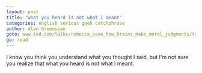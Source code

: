 ```yaml
---
layout: post
title: "what you heard is not what I meant"
categories: english serious geek catchphrase
author: Alan Greenspan
goto: www.ted.com/talks/rebecca_saxe_how_brains_make_moral_judgments/transcript?language=en
go: read
---
```

I know you think you understand what you thought I said, but I'm not sure you realize that what you heard is not what I meant.
